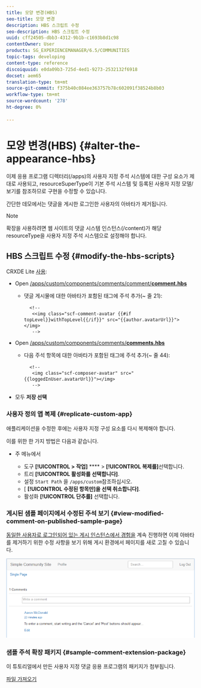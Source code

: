 ```yaml
---
title: 모양 변경(HBS)
seo-title: 모양 변경
description: HBS 스크립트 수정
seo-description: HBS 스크립트 수정
uuid: cff24505-dbb3-4312-9b1b-c1693b8d1c98
contentOwner: User
products: SG_EXPERIENCEMANAGER/6.5/COMMUNITIES
topic-tags: developing
content-type: reference
discoiquuid: e0da09b3-725d-4ed1-9273-2532132f6918
docset: aem65
translation-type: tm+mt
source-git-commit: f375b40c084ee363757b78c602091f38524b8b03
workflow-type: tm+mt
source-wordcount: '278'
ht-degree: 0%

---
```



# 모양 변경(HBS) {#alter-the-appearance-hbs}

이제 응용 프로그램 디렉터리(/apps)의 사용자 지정 주석 시스템에 대한 구성 요소가 제대로 사용되고, resourceSuperType이 기본 주석 시스템 및 등록된 사용자 지정 모델/보기를 참조하므로 구현을 수정할 수 있습니다.

간단한 데모에서는 댓글을 게시한 로그인한 사용자의 아바타가 제거됩니다.

>[!NOTE]
>
>확장을 사용하려면 웹 사이트의 댓글 시스템 인스턴스(/content)가 해당 resourceType을 사용자 지정 주석 시스템으로 설정해야 합니다.

## HBS 스크립트 수정 {#modify-the-hbs-scripts}

CRXDE Lite [사용](/help/sites-developing/developing-with-crxde-lite.md):

* Open [/apps/custom/components/comments/comment/**comment.hbs**](https://localhost:4502/crx/de/index.jsp#/apps/custom/components/comments/comment/comment.hbs)

   * 댓글 게시물에 대한 아바타가 포함된 태그에 주석 추가(~ 줄 21):

      ```
        <!--
         <<img class="scf-comment-avatar {{#if topLevel}}withTopLevel{{/if}}" src="{{author.avatarUrl}}"></img>
         -->
      ```

* Open [/apps/custom/components/comments/**comments.hbs**](https://localhost:4502/crx/de/index.jsp#/apps/custom/components/comments/comments.hbs)

   * 다음 주석 항목에 대한 아바타가 포함된 태그에 주석 추가(~ 줄 44):

      ```
        <!--
         <img class="scf-composer-avatar" src="{{loggedInUser.avatarUrl}}"></img>
         -->
      ```

* 모두 **저장 선택**

### 사용자 정의 앱 복제 {#replicate-custom-app}

애플리케이션을 수정한 후에는 사용자 지정 구성 요소를 다시 복제해야 합니다.

이를 위한 한 가지 방법은 다음과 같습니다.

* 주 메뉴에서

   * 도구 **[!UICONTROL > 작업]** **** > **[!UICONTROL 복제를]**&#x200B;선택합니다.
   * 트리 **[!UICONTROL 활성화를 선택합니다]**.
   * 설정 `Start Path` 을 `/apps/custom`참조하십시오.
   * [ **[!UICONTROL 수정된 항목만]을 선택 취소합니다]**.
   * 활성화 **[!UICONTROL 단추를]** 선택합니다.

### 게시된 샘플 페이지에서 수정된 주석 보기 {#view-modified-comment-on-published-sample-page}

[동일한 사용자로 로그인되어 있는 게시 인스턴스에서 경험을](/help/communities/extend-sample-page.md#publish-sample-page) 계속 진행하면 이제 아바타를 제거하기 위한 수정 사항을 보기 위해 게시 환경에서 페이지를 새로 고칠 수 있습니다.

![view-modified-content](assets/view-modified-content.png)

### 샘플 주석 확장 패키지 {#sample-comment-extension-package}

이 튜토리얼에서 만든 사용자 지정 댓글 응용 프로그램의 패키지가 첨부됩니다.

[파일 가져오기](assets/sample-comment-extension-6-1-fp3.zip)
